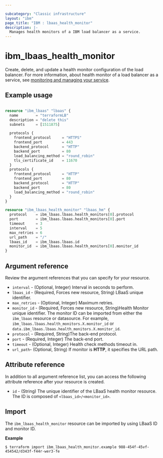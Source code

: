 ```yaml
---

subcategory: "Classic infrastructure"
layout: "ibm"
page_title: "IBM : lbaas_health_monitor"
description: |-
  Manages health monitors of a IBM load balancer as a service.
---
```


# ibm_lbaas_health_monitor
Create, delete, and update a health monitor configuration of the load balancer. For more information, about health monitor of a load balancer as a service, see [monitoring and managing your service](https://cloud.ibm.com/docs/loadbalancer-service?topic=loadbalancer-service-monitoring-and-managing-your-service).

## Example usage

```terraform

resource "ibm_lbaas" "lbaas" {
  name        = "terraformLB"
  description = "delete this"
  subnets     = [1511875]

  protocols {
    frontend_protocol     = "HTTPS"
    frontend_port         = 443
    backend_protocol      = "HTTP"
    backend_port          = 80
    load_balancing_method = "round_robin"
    tls_certificate_id    = 11670
  }
  protocols {
    frontend_protocol     = "HTTP"
    frontend_port         = 80
    backend_protocol      = "HTTP"
    backend_port          = 80
    load_balancing_method = "round_robin"
  }
}

resource "ibm_lbaas_health_monitor" "lbaas_hm" {
  protocol    = ibm_lbaas.lbaas.health_monitors[0].protocol
  port        = ibm_lbaas.lbaas.health_monitors[0].port
  timeout     = 3
  interval    = 5
  max_retries = 6
  url_path    = "/"
  lbaas_id    = ibm_lbaas.lbaas.id
  monitor_id  = ibm_lbaas.lbaas.health_monitors[0].monitor_id
}

```

## Argument reference 
Review the argument references that you can specify for your resource.

- `interval` - (Optional, Integer) Interval in seconds to perform.
- `lbaas_id` - (Required, Forces new resource, String) LBaaS unique identifier.
- `max_retries` - (Optional, Integer) Maximum retries.
- `monitor_id` - (Required, Forces new resource, String)Health Monitor unique identifier. The monitor ID can be imported from either the `ibm_lbaas` resource or datasource. For example, `ibm_lbaas.lbaas.health_monitors.X.monitor_id` or `data.ibm_lbaas.lbaas.health_monitors.X.monitor_id`.
- `protocol` - (Required, String)The back-end protocol.
- `port` - (Required, Integer) The back-end port.
- `timeout` - (Optional, Integer) Health check methods timeout in.
- `url_path`- (Optional, String) If monitor is **HTTP**, it specifies the URL path.


## Attribute reference
In addition to all argument reference list, you can access the following attribute reference after your resource is created.

- `id` - (String) The unique identifier of the LBaaS health monitor resource. The ID is composed of `<lbaas_id>/<monitor_id>`.


## Import
The `ibm_lbaas_health_monitor` resource can be imported by using LBaaS ID and monitor ID.

**Example**

```
$ terraform import ibm_lbaas_health_monitor.example 988-454f-45vf-454542/d343f-f44r-wer3-fe
```
